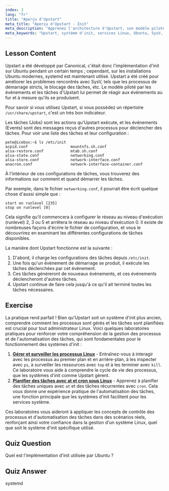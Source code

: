 ```yaml
---
index: 3
lang: "fr"
title: "Aperçu d'Upstart"
meta_title: "Aperçu d'Upstart - Init"
meta_description: "Apprenez l'architecture d'Upstart, son modèle piloté par les événements et la manière dont il gère les services sous Linux. Comprenez les configurations des tâches Upstart et son rôle en tant que système d'initialisation (init)."
meta_keywords: "Upstart, système d'init, services Linux, Ubuntu, SysV, tutoriel débutant, guide Linux"
---
```


## Lesson Content

Upstart a été développé par Canonical, c'était donc l'implémentation d'init sur Ubuntu pendant un certain temps ; cependant, sur les installations Ubuntu modernes, systemd est maintenant utilisé. Upstart a été créé pour améliorer les problèmes rencontrés avec SysV, tels que les processus de démarrage stricts, le blocage des tâches, etc. Le modèle piloté par les événements et les tâches d'Upstart lui permet de réagir aux événements au fur et à mesure qu'ils se produisent.

Pour savoir si vous utilisez Upstart, si vous possédez un répertoire `/usr/share/upstart`, c'est un très bon indicateur.

Les tâches (Jobs) sont les actions qu'Upstart exécute, et les événements (Events) sont des messages reçus d'autres processus pour déclencher des tâches. Pour voir une liste des tâches et leur configuration :

```plaintext
pete@icebox:~$ ls /etc/init
acpid.conf                   mountnfs.sh.conf
alsa-restore.conf            mtab.sh.conf
alsa-state.conf              networking.conf
alsa-store.conf              network-interface.conf
anacron.conf                 network-interface-container.conf
```

À l'intérieur de ces configurations de tâches, vous trouverez des informations sur comment et quand démarrer les tâches.

Par exemple, dans le fichier `networking.conf`, il pourrait être écrit quelque chose d'aussi simple que :

```plaintext
start on runlevel [235]
stop on runlevel [0]
```

Cela signifie qu'il commencera à configurer le réseau au niveau d'exécution (runlevel) 2, 3 ou 5 et arrêtera le réseau au niveau d'exécution 0. Il existe de nombreuses façons d'écrire le fichier de configuration, et vous le découvrirez en examinant les différentes configurations de tâches disponibles.

La manière dont Upstart fonctionne est la suivante :

1. D'abord, il charge les configurations des tâches depuis `/etc/init`.
2. Une fois qu'un événement de démarrage se produit, il exécute les tâches déclenchées par cet événement.
3. Ces tâches généreront de nouveaux événements, et ces événements déclencheront d'autres tâches.
4. Upstart continue de faire cela jusqu'à ce qu'il ait terminé toutes les tâches nécessaires.

## Exercise

La pratique rend parfait ! Bien qu'Upstart soit un système d'init plus ancien, comprendre comment les processus sont gérés et les tâches sont planifiées est crucial pour tout administrateur Linux. Voici quelques laboratoires pratiques pour renforcer votre compréhension de la gestion des processus et de l'automatisation des tâches, qui sont fondamentales pour le fonctionnement des systèmes d'init :

1. **[Gérer et surveiller les processus Linux](https://labex.io/fr/labs/comptia-manage-and-monitor-linux-processes-590864)** - Entraînez-vous à interagir avec les processus au premier plan et en arrière-plan, à les inspecter avec `ps`, à surveiller les ressources avec `top` et à les terminer avec `kill`. Ce laboratoire vous aide à comprendre le cycle de vie des processus, que les systèmes d'init comme Upstart gèrent.
2. **[Planifier des tâches avec at et cron sous Linux](https://labex.io/fr/labs/comptia-schedule-tasks-with-at-and-cron-in-linux-590870)** - Apprenez à planifier des tâches uniques avec `at` et des tâches récurrentes avec `cron`. Cela vous donne une expérience pratique de l'automatisation des tâches, une fonction principale que les systèmes d'init facilitent pour les services système.

Ces laboratoires vous aideront à appliquer les concepts de contrôle des processus et d'automatisation des tâches dans des scénarios réels, renforçant ainsi votre confiance dans la gestion d'un système Linux, quel que soit le système d'init spécifique utilisé.

## Quiz Question

Quel est l'implémentation d'init utilisée par Ubuntu ?

## Quiz Answer

systemd
